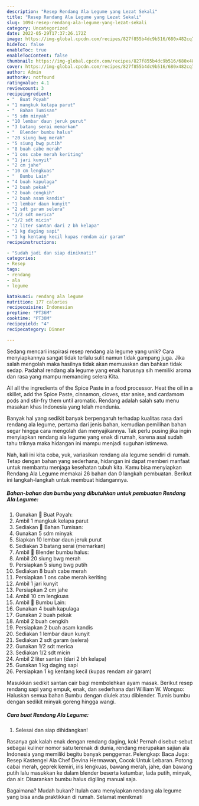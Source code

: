 ```yaml
---
description: "Resep Rendang Ala Legume yang Lezat Sekali"
title: "Resep Rendang Ala Legume yang Lezat Sekali"
slug: 1094-resep-rendang-ala-legume-yang-lezat-sekali
category: Uncategorized
date: 2022-05-29T17:37:26.172Z
image: https://img-global.cpcdn.com/recipes/827f855b4dc9b516/680x482cq70/rendang-ala-legume-foto-resep-utama.jpg
hideToc: false
enableToc: true
enableTocContent: false
thumbnail: https://img-global.cpcdn.com/recipes/827f855b4dc9b516/680x482cq70/rendang-ala-legume-foto-resep-utama.jpg
cover: https://img-global.cpcdn.com/recipes/827f855b4dc9b516/680x482cq70/rendang-ala-legume-foto-resep-utama.jpg
author: Admin
authorAv: notfound
ratingvalue: 4.1
reviewcount: 3
recipeingredient:
- "  Buat Poyah"
- "1 mangkuk kelapa parut"
- "  Bahan Tumisan"
- "5 sdm minyak"
- "10 lembar daun jeruk purut"
- "3 batang serai memarkan"
- "  Blender bumbu halus"
- "20 siung bwg merah"
- "5 siung bwg putih"
- "8 buah cabe merah"
- "1 ons cabe merah keriting"
- "1 jari kunyit"
- "2 cm jahe"
- "10 cm lengkuas"
- "  Bumbu Lain"
- "4 buah kapulaga"
- "2 buah pekak"
- "2 buah cengkih"
- "2 buah asam kandis"
- "1 lembar daun kunyit"
- "2 sdt garam selera"
- "1/2 sdt merica"
- "1/2 sdt micin"
- "2 liter santan dari 2 bh kelapa"
- "1 kg daging sapi"
- "1 kg kentang kecil kupas rendam air garam"
recipeinstructions:

- "Sudah jadi dan siap dinikmati!"
categories:
- Resep
tags:
- rendang
- ala
- legume

katakunci: rendang ala legume 
nutrition: 177 calories
recipecuisine: Indonesian
preptime: "PT36M"
cooktime: "PT30M"
recipeyield: "4"
recipecategory: Dinner

---
```





Sedang mencari inspirasi resep rendang ala legume yang unik? Cara menyiapkannya sangat tidak terlalu sulit namun tidak gampang juga. Jika salah mengolah maka hasilnya tidak akan memuaskan dan bahkan tidak sedap. Padahal rendang ala legume yang enak harusnya sih memiliki aroma dan rasa yang mampu memancing selera Kita.





All all the ingredients of the Spice Paste in a food processor. Heat the oil in a skillet, add the Spice Paste, cinnamon, cloves, star anise, and cardamom pods and stir-fry them until aromatic. Rendang adalah salah satu menu masakan khas Indonesia yang telah mendunia.

Banyak hal yang sedikit banyak berpengaruh terhadap kualitas rasa dari rendang ala legume, pertama dari jenis bahan, kemudian pemilihan bahan segar hingga cara mengolah dan menyajikannya. Tak perlu pusing jika ingin menyiapkan rendang ala legume yang enak di rumah, karena asal sudah tahu triknya maka hidangan ini mampu menjadi suguhan istimewa.






Nah, kali ini kita coba, yuk, variasikan rendang ala legume sendiri di rumah. Tetap dengan bahan yang sederhana, hidangan ini dapat memberi manfaat untuk membantu menjaga kesehatan tubuh kita. Kamu bisa menyiapkan Rendang Ala Legume memakai 26 bahan dan 0 langkah pembuatan. Berikut ini langkah-langkah untuk membuat hidangannya.

<!--inarticleads1-->

##### Bahan-bahan dan bumbu yang dibutuhkan untuk pembuatan Rendang Ala Legume:

1. Gunakan  🔲 Buat Poyah:
1. Ambil 1 mangkuk kelapa parut
1. Sediakan  🔲 Bahan Tumisan:
1. Gunakan 5 sdm minyak
1. Siapkan 10 lembar daun jeruk purut
1. Sediakan 3 batang serai (memarkan)
1. Ambil  🔲 Blender bumbu halus:
1. Ambil 20 siung bwg merah
1. Persiapkan 5 siung bwg putih
1. Sediakan 8 buah cabe merah
1. Persiapkan 1 ons cabe merah keriting
1. Ambil 1 jari kunyit
1. Persiapkan 2 cm jahe
1. Ambil 10 cm lengkuas
1. Ambil  🔲 Bumbu Lain:
1. Gunakan 4 buah kapulaga
1. Gunakan 2 buah pekak
1. Ambil 2 buah cengkih
1. Persiapkan 2 buah asam kandis
1. Sediakan 1 lembar daun kunyit
1. Sediakan 2 sdt garam (selera)
1. Gunakan 1/2 sdt merica
1. Sediakan 1/2 sdt micin
1. Ambil 2 liter santan (dari 2 bh kelapa)
1. Gunakan 1 kg daging sapi
1. Persiapkan 1 kg kentang kecil (kupas rendam air garam)


Masukkan sedikit santan cair bagi membolehkan ayam masak. Berikut resep rendang sapi yang empuk, enak, dan sederhana dari William W. Wongso: Haluskan semua bahan Bumbu dengan diulek atau diblender. Tumis bumbu dengan sedikit minyak goreng hingga wangi. 

<!--inarticleads2-->

##### Cara buat Rendang Ala Legume:


1. Selesai dan siap dihidangkan!

Rasanya gak kalah enak dengan rendang daging, kok! Pernah disebut-sebut sebagai kuliner nomor satu terenak di dunia, rendang merupakan sajian ala Indonesia yang memiliki begitu banyak penggemar. Pelengkap: Baca Juga: Resep Kastengel Ala Chef Devina Hermawan, Cocok Untuk Lebaran. Potong cabai merah, geprek kemiri, iris lengkuas, bawang merah, jahe, dan bawang putih lalu masukkan ke dalam blender beserta ketumbar, lada putih, minyak, dan air. Disarankan bumbu halus digiling manual saja. 

Bagaimana? Mudah bukan? Itulah cara menyiapkan rendang ala legume yang bisa anda praktikkan di rumah. Selamat menikmati
